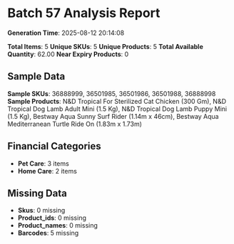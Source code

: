 # Batch 57 Analysis Report

**Generation Time**: 2025-08-12 20:14:08

**Total Items**: 5
**Unique SKUs**: 5
**Unique Products**: 5
**Total Available Quantity**: 62.00
**Near Expiry Products**: 0

## Sample Data
**Sample SKUs**: 36888999, 36501985, 36501986, 36501988, 36888998
**Sample Products**: N&D Tropical For Sterilized Cat Chicken (300 Gm), N&D Tropical Dog Lamb Adult Mini (1.5 Kg), N&D Tropical Dog Lamb Puppy Mini (1.5 Kg), Bestway Aqua Sunny Surf Rider (1.14m x 46cm), Bestway Aqua Mediterranean Turtle Ride On (1.83m x 1.73m)

## Financial Categories
- **Pet Care**: 3 items
- **Home Care**: 2 items

## Missing Data
- **Skus**: 0 missing
- **Product_ids**: 0 missing
- **Product_names**: 0 missing
- **Barcodes**: 5 missing
